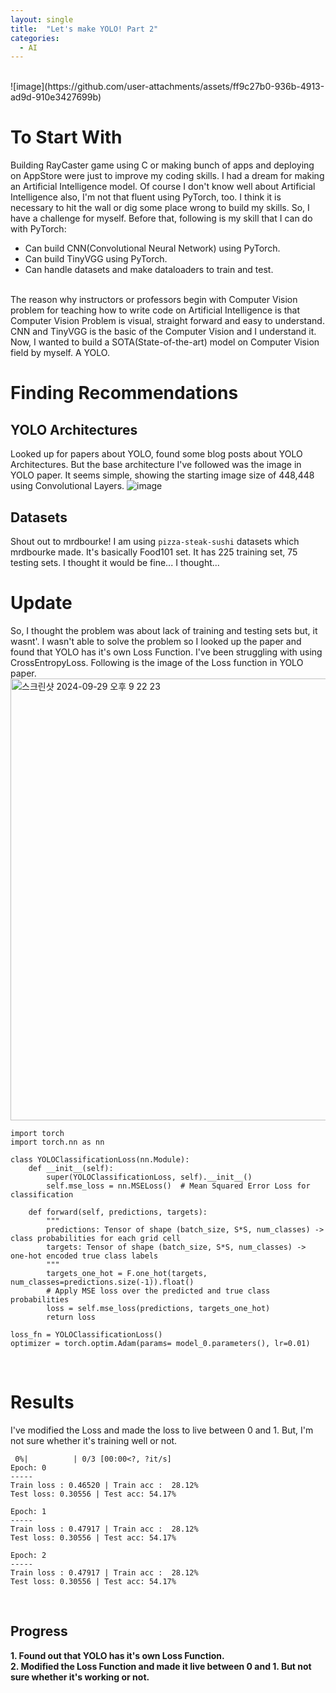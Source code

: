```yaml
---
layout: single
title:  "Let's make YOLO! Part 2"
categories:
  - AI
---
```


<br>
![image](https://github.com/user-attachments/assets/ff9c27b0-936b-4913-ad9d-910e3427699b)


# To Start With
Building RayCaster game using C or making bunch of apps and deploying on AppStore were just to improve my coding skills. I had a dream for making an Artificial Intelligence model. Of course I don't know well about Artificial Intelligence also, I'm not that fluent using PyTorch, too. I think it is necessary to hit the wall or dig some place wrong to build my skills. So, I have a challenge for myself. Before that, following is my skill that I can do with PyTorch: <br>
* Can build CNN(Convolutional Neural Network) using PyTorch.
* Can build TinyVGG using PyTorch.
* Can handle datasets and make dataloaders to train and test.
<br>
The reason why instructors or professors begin with Computer Vision problem for teaching how to write code on Artificial Intelligence is that Computer Vision Problem is visual, straight forward and easy to understand. CNN and TinyVGG is the basic of the Computer Vision and I understand it. Now, I wanted to build a SOTA(State-of-the-art) model on Computer Vision field by myself. A YOLO.
<br>

# Finding Recommendations
## YOLO Architectures
Looked up for papers about YOLO, found some blog posts about YOLO Architectures. But the base architecture I've followed was the image in YOLO paper. It seems simple, showing the starting image size of 448,448 using Convolutional Layers.
![image](https://github.com/user-attachments/assets/ed55c98e-ef96-45e6-9488-5409262cd48e)

## Datasets
Shout out to mrdbourke! I am using `pizza-steak-sushi` datasets which mrdbourke made. It's basically Food101 set. It has 225 training set, 75 testing sets. I thought it would be fine... I thought...
<br>

# Update
So, I thought the problem was about lack of training and testing sets but, it wasnt'. I wasn't able to solve the problem so I looked up the paper and found that YOLO has it's own Loss Function. I've been struggling with using CrossEntropyLoss. Following is the image of the Loss function in YOLO paper.
<img width="707" alt="스크린샷 2024-09-29 오후 9 22 23" src="https://github.com/user-attachments/assets/be244047-3ac9-40ce-b6c5-e3e8cd8f11ac">

```
import torch
import torch.nn as nn

class YOLOClassificationLoss(nn.Module):
    def __init__(self):
        super(YOLOClassificationLoss, self).__init__()
        self.mse_loss = nn.MSELoss()  # Mean Squared Error Loss for classification

    def forward(self, predictions, targets):
        """
        predictions: Tensor of shape (batch_size, S*S, num_classes) -> class probabilities for each grid cell
        targets: Tensor of shape (batch_size, S*S, num_classes) -> one-hot encoded true class labels
        """
        targets_one_hot = F.one_hot(targets, num_classes=predictions.size(-1)).float()
        # Apply MSE loss over the predicted and true class probabilities
        loss = self.mse_loss(predictions, targets_one_hot)
        return loss
```

```
loss_fn = YOLOClassificationLoss()
optimizer = torch.optim.Adam(params= model_0.parameters(), lr=0.01)
```

<br>

# Results
I've modified the Loss and made the loss to live between 0 and 1. But, I'm not sure whether it's training well or not.
```
 0%|          | 0/3 [00:00<?, ?it/s]
Epoch: 0
-----
Train loss : 0.46520 | Train acc :  28.12%
Test loss: 0.30556 | Test acc: 54.17% 

Epoch: 1
-----
Train loss : 0.47917 | Train acc :  28.12%
Test loss: 0.30556 | Test acc: 54.17% 

Epoch: 2
-----
Train loss : 0.47917 | Train acc :  28.12%
Test loss: 0.30556 | Test acc: 54.17% 
```
<br>

## Progress
**1. Found out that YOLO has it's own Loss Function.** <br>
**2. Modified the Loss Function and made it live between 0 and 1. But not sure whether it's working or not.** <br>
<br>

